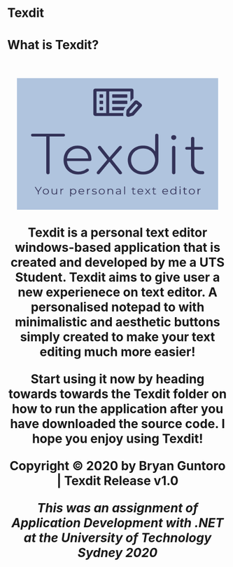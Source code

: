 # Texdit


<h1 align="ceter"> <strong> What is Texdit? <h2> </strong> </h1>


<p align="center">
  <img width="460" height="300" src="https://github.com/bryangtro/Texdit/blob/main/Texdit/Resources/Texdit%20Logo.PNG?raw=true">



<p align="center"> Texdit is a personal text editor windows-based application that is created and developed by me a UTS Student.
Texdit aims to give user a new experienece on text editor.
A personalised notepad to with minimalistic and aesthetic buttons simply created to make your text editing much more easier! </p>

<p align="center"> Start using it now by heading towards towards the Texdit folder on how to run the application after you have downloaded the source code. I hope you enjoy using Texdit!  </p>


<p align="center"> Copyright © 2020 by Bryan Guntoro | Texdit Release v1.0 </p>

<p align="center"> <em> This was an assignment of Application Development with .NET at the University of Technology Sydney 2020 </em> </p>
